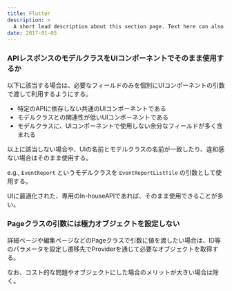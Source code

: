 ```yaml
---
title: Flutter
description: >
  A short lead description about this section page. Text here can also be **bold** or _italic_ and can even be split over multiple paragraphs.
date: 2017-01-05
---
```


### APIレスポンスのモデルクラスをUIコンポーネントでそのまま使用するか

以下に該当する場合は、必要なフィールドのみを個別にUIコンポーネントの引数で渡して利用するようにする。

* 特定のAPIに依存しない共通のUIコンポーネントである
* モデルクラスとの関連性が低いUIコンポーネントである
* モデルクラスに、UIコンポーネントで使用しない余分なフィールドが多く含まれる

以上に該当しない場合や、UIの名前とモデルクラスの名前が一致したり、違和感ない場合はそのまま使用する。

e.g., `EventReport` というモデルクラスを `EventReportListTile` の引数として使用する。

UIに最適化された、専用のIn-houseAPIであれば、そのまま使用できることが多い。

### Pageクラスの引数には極力オブジェクトを設定しない
詳細ページや編集ページなどのPageクラスで引数に値を渡したい場合は、ID等のパラメータを設定し遷移先でProviderを通じて必要なオブジェクトを取得する。

なお、コスト的な問題やオブジェクトにした場合のメリットが大きい場合は除く。
